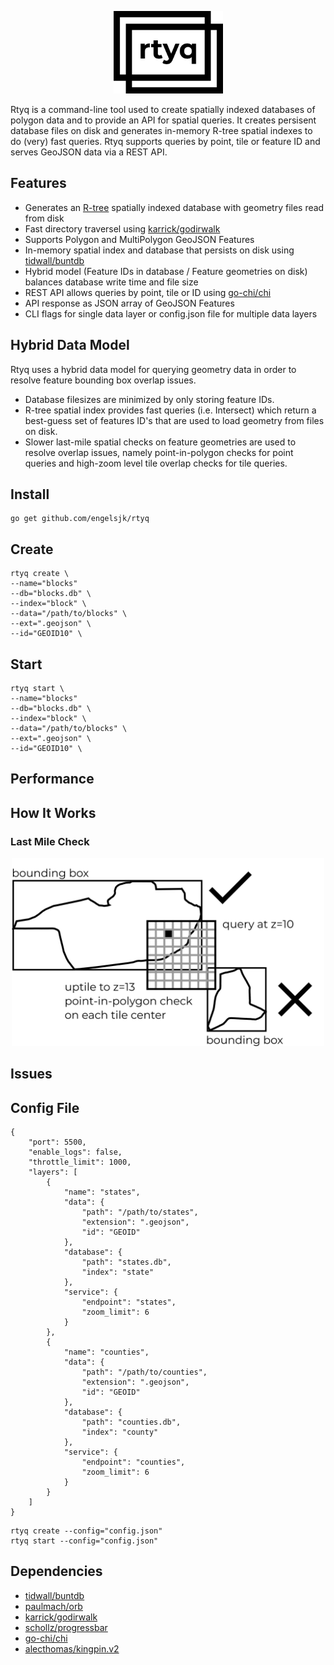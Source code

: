 <p align="center">
    <img src="/.github/images/logo.png" 
    width="175" border="0" alt="rtyq"></a>
</p>

Rtyq is a command-line tool used to create spatially indexed databases of polygon data and to provide an API for spatial queries. It creates persisent database files on disk and generates in-memory R-tree spatial indexes to do (very) fast queries. Rtyq supports queries by point, tile or feature ID and serves GeoJSON data via a REST API. 

## Features

* Generates an [R-tree](https://en.wikipedia.org/wiki/R-tree) spatially indexed database with geometry files read from disk
* Fast directory traversel using [karrick/godirwalk](https://github.com/karrick/godirwalk)
* Supports Polygon and MultiPolygon GeoJSON Features 
* In-memory spatial index and database that persists on disk using [tidwall/buntdb](https://github.com/tidwall/buntdb)
* Hybrid model (Feature IDs in database / Feature geometries on disk) balances database write time and file size
* REST API allows queries by point, tile or ID using [go-chi/chi](https://github.com/go-chi/chi)
* API response as JSON array of GeoJSON Features
* CLI flags for single data layer or config.json file for multiple data layers

## Hybrid Data Model

Rtyq uses a hybrid data model for querying geometry data in order to resolve feature bounding box overlap issues. 

* Database filesizes are minimized by only storing feature IDs.
* R-tree spatial index provides fast queries (i.e. Intersect) which return a best-guess set of features ID's that are used to load geometry from files on disk. 
* Slower last-mile spatial checks on feature geometries are used to resolve overlap issues, namely point-in-polygon checks for point queries and high-zoom level tile overlap checks for tile queries.

## Install

```
go get github.com/engelsjk/rtyq
```

## Create

```
rtyq create \
--name="blocks"
--db="blocks.db" \
--index="block" \
--data="/path/to/blocks" \
--ext=".geojson" \
--id="GEOID10" \
```

## Start

```
rtyq start \
--name="blocks"
--db="blocks.db" \
--index="block" \
--data="/path/to/blocks" \
--ext=".geojson" \
--id="GEOID10" \
```

## Performance

## How It Works

### Last Mile Check

<p align="center">
    <img src="/.github/images/last-mile.png" 
    width="500" border="0" alt="rtyq"></a>
</p>

## Issues

## Config File

```
{
    "port": 5500,
    "enable_logs": false,
    "throttle_limit": 1000,
    "layers": [
        {
            "name": "states",
            "data": {
                "path": "/path/to/states",
                "extension": ".geojson",
                "id": "GEOID"
            },
            "database": {
                "path": "states.db",
                "index": "state"
            },
            "service": {
                "endpoint": "states",
                "zoom_limit": 6
            }
        },
        {
            "name": "counties",
            "data": {
                "path": "/path/to/counties",
                "extension": ".geojson",
                "id": "GEOID"
            },
            "database": {
                "path": "counties.db",
                "index": "county"
            },
            "service": {
                "endpoint": "counties",
                "zoom_limit": 6
            }
        }
    ]
}
```

```
rtyq create --config="config.json"
rtyq start --config="config.json"
```

## Dependencies

* [tidwall/buntdb](https://github.com/tidwall/buntdb)
* [paulmach/orb](https://github.com/paulmach/orb)
* [karrick/godirwalk](https://github.com/karrick/godirwalk)
* [schollz/progressbar](https://github.com/schollz/progressbar)
* [go-chi/chi](https://github.com/go-chi/chi)
* [alecthomas/kingpin.v2](https://github.com/alecthomas/kingpin)
